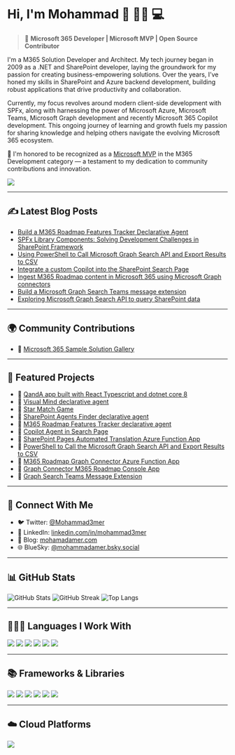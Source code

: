 # Hi, I'm Mohammad 👋 🚴🏃 💻

> 🎯 **Microsoft 365 Developer | Microsoft MVP | Open Source Contributor**

I'm a M365 Solution Developer and Architect. My tech journey began in 2009 as a .NET and SharePoint developer, laying the groundwork for my passion for creating business-empowering solutions. Over the years, I’ve honed my skills in SharePoint and Azure backend development, building robust applications that drive productivity and collaboration.

Currently, my focus revolves around modern client-side development with SPFx, along with harnessing the power of Microsoft Azure, Microsoft Teams, Microsoft Graph development and recently Microsoft 365 Copilot development. 
This ongoing journey of learning and growth fuels my passion for sharing knowledge and helping others navigate the evolving Microsoft 365 ecosystem.

🏅 I'm honored to be recognized as a [Microsoft MVP](https://mvp.microsoft.com/en-US/mvp/profile/70c07471-e35b-4100-97de-5df691ed2b24) in the M365 Development category — a testament to my dedication to community contributions and innovation.

![](https://api.visitorbadge.io/api/VisitorHit?user=mohammadamer&repo=github-visitors-badge&countColor=%237B1E7A)

---

## ✍️ Latest Blog Posts

<!--START_SECTION:feed-->
* [Build a M365 Roadmap Features Tracker Declarative Agent](https://mohamadamer.com/blog/microsoft365/2025-02-19-Build-M365-Roadmap-Features-Tracker-Declarative-Agent/)
* [SPFx Library Components: Solving Development Challenges in SharePoint Framework](https://mohamadamer.com/blog/microsoft365/2024-11-10-Using-PowerShell-to-Call-the-Microsoft-Graph-Search-API/)
* [Using PowerShell to Call Microsoft Graph Search API and Export Results to CSV](https://mohamadamer.com/blog/microsoft365/2025-01-02-SPFx-Library-Components-Solving-Development-Challenges-in-SharePoint-Framework/)
* [Integrate a custom Copilot into the SharePoint Search Page](https://mohamadamer.com/blog/microsoft365/2024-08-06-Integrating-a-custom-copilot-into-the-SharePoint-Search-Page/)
* [Ingest M365 Roadmap content in Microsoft 365 using Microsoft Graph connectors](https://mohamadamer.com/blog/microsoft365/2024-02-18-Ingest-M365-Roadmap-Content-in-Microsoft-365-Using-Microsoft-Graph-Connectors/)
* [Build a Microsoft Graph Search Teams message extension](https://mohamadamer.com/blog/microsoft365/2024-01-16-Microsoft-Graph-Search-Teams-message-extension/)
* [Exploring Microsoft Graph Search API to query SharePoint data](https://mohamadamer.com/blog/microsoft365/2023-12-02-Exploring-Microsoft-Graph-Search-API-to-query-SharePoint-data/)
<!--END_SECTION:feed-->

---

## 🌍 Community Contributions

* 🧩 [Microsoft 365 Sample Solution Gallery](https://adoption.microsoft.com/en-us/sample-solution-gallery/mohammadamer/)

---

## 📌 Featured Projects

* 🧩 [QandA app built with React Typescript and dotnet core 8](https://github.com/mohammadamer/QandA)
* 🧩 [Visual Mind declarative agent](https://github.com/mohammadamer/da-visual-mind-agent)
* 🧩 [Star Match Game](https://github.com/mohammadamer/react-star-match)
* 🧩 [SharePoint Agents Finder declarative agent](https://github.com/mohammadamer/da-sharepoint-agents-finder)
* 🧩 [M365 Roadmap Features Tracker declarative agent](https://github.com/mohammadamer/m365-roadmap-features-tracker-da-agent)
* 🧩 [Copilot Agent in Search Page](https://github.com/mohammadamer/copilot-in-search-page)
* 🧩 [SharePoint Pages Automated Translation Azure Function App](https://github.com/mohammadamer/SharePointPagesTranslation)
* 🧩 [PowerShell to Call the Microsoft Graph Search API and Export Results to CSV](https://github.com/mohammadamer/powershell-ms-graph-search-api)
* 🧩 [M365 Roadmap Graph Connector Azure Function App](https://github.com/mohammadamer/GraphConnectorFunction)
* 🧩 [Graph Connector M365 Roadmap Console App](https://github.com/mohammadamer/GraphConnectorM365RoadMap)
* 🧩 [Graph Search Teams Message Extension](https://github.com/mohammadamer/msgext-graph-search)
---

## 🔗 Connect With Me

- 🐦 Twitter: [@Mohammad3mer](https://twitter.com/Mohammad3mer)
- 💼 LinkedIn: [linkedin.com/in/mohammad3mer](https://www.linkedin.com/in/mohammad3mer/)
- 📝 Blog: [mohamadamer.com](https://mohamadamer.com/)
- 🌐 BlueSky: [@mohammadamer.bsky.social](https://bsky.app/profile/mohammadamer.bsky.social)

---

## 📊 GitHub Stats

![GitHub Stats](https://github-readme-stats.vercel.app/api?username=mohammadamer&show_icons=true&theme=radical)
![GitHub Streak](https://streak-stats.demolab.com?user=mohammadamer&theme=radical)
![Top Langs](https://github-readme-stats.vercel.app/api/top-langs/?username=mohammadamer&layout=compact&theme=radical)

---

## 👨🏻‍💻 Languages I Work With

<p>
  <img src="https://img.shields.io/badge/C%23-239120?style=for-the-badge&logo=c-sharp&logoColor=white"/>
  <img src="https://img.shields.io/badge/TypeScript-007ACC?style=for-the-badge&logo=typescript&logoColor=white"/>
  <img src="https://img.shields.io/badge/JavaScript-323330?style=for-the-badge&logo=javascript&logoColor=F7DF1E"/>
  <img src="https://img.shields.io/badge/HTML5-E34F26?style=for-the-badge&logo=html5&logoColor=white"/>
  <img src="https://img.shields.io/badge/CSS3-1572B6?style=for-the-badge&logo=css3&logoColor=white"/>
  <img src="https://img.shields.io/badge/JSON-5E5C5C?style=for-the-badge&logo=json&logoColor=white"/>
</p>

---

## 📚 Frameworks & Libraries

<p>
  <img src="https://img.shields.io/badge/.NET-512BD4?style=for-the-badge&logo=dotnet&logoColor=white"/>
  <img src="https://img.shields.io/badge/SPFx-008272?style=for-the-badge&logo=sharepoint&logoColor=white"/>
  <img src="https://img.shields.io/badge/React-20232A?style=for-the-badge&logo=react&logoColor=61DAFB"/>
  <img src="https://img.shields.io/badge/Bootstrap-563D7C?style=for-the-badge&logo=bootstrap&logoColor=white"/>
  <img src="https://img.shields.io/badge/SASS-hotpink.svg?style=for-the-badge&logo=SASS&logoColor=white"/>
  <img src="https://img.shields.io/badge/jQuery-0769AD?style=for-the-badge&logo=jquery&logoColor=white"/>
</p>

---

## ☁️ Cloud Platforms

<p>
  <img src="https://img.shields.io/badge/Azure-0078D4?style=for-the-badge&logo=azure-devops&logoColor=white"/>
</p>
